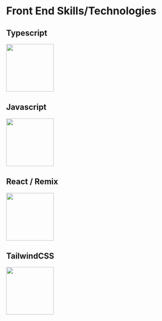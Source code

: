 # Front End Skills/Technologies

<div style={{display: 'flex', gap: '50px'}}>
<skill>

## Typescript 
<img height="128px" width="128px" src="https://cdn.jsdelivr.net/gh/devicons/devicon/icons/typescript/typescript-original.svg" />
</skill>
<skill>

## Javascript
<img height="128px" width="128px" src="https://cdn.jsdelivr.net/gh/devicons/devicon/icons/javascript/javascript-original.svg" />
</skill>
</div>


<div style={{display: 'flex', gap: '50px'}}>
<skill>

## React / Remix
<img height="128px" width="128px" src="https://cdn.jsdelivr.net/gh/devicons/devicon/icons/react/react-original.svg" />
</skill>          
<skill>

## TailwindCSS
<img height="128px" width="128px" src="https://cdn.jsdelivr.net/gh/devicons/devicon/icons/tailwindcss/tailwindcss-plain.svg" />
</skill>
</div>          
